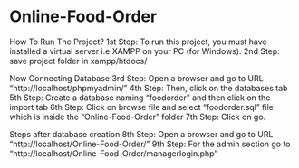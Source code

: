 # Online-Food-Order

How To Run The Project?
1st Step: To run this project, you must have installed a virtual server i.e XAMPP on your PC (for Windows).
2nd Step: save project folder in xampp/htdocs/

Now Connecting Database
3rd Step: Open a browser and go to URL “http://localhost/phpmyadmin/”
4th Step: Then, click on the databases tab
5th Step: Create a database naming “foodorder” and then click on the import tab
6th Step: Click on browse file and select “foodorder.sql” file which is inside the “Online-Food-Order” folder
7th Step: Click on go.

Steps after database creation
8th Step: Open a browser and go to URL “http://localhost/Online-Food-Order/”
9th Step: For the admin section go to “http://localhost/Online-Food-Order/managerlogin.php”

